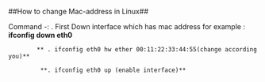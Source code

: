 ##How to change Mac-address in Linux##

Command -:   .  First Down interface which has mac address for example :
                **ifconfig down eth0**

            ** . ifconfig eth0 hw ether 00:11:22:33:44:55(change according you)**

             **. ifconfig eth0 up (enable interface)**

